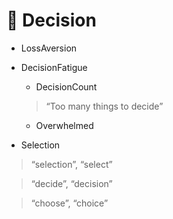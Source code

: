 # 💜 <neuro>Decision</neuro>


- LossAversion
- DecisionFatigue
    - DecisionCount
    
    > “Too many things to decide”
    
    - Overwhelmed
- Selection

> “selection”, “select”

> “decide”, “decision”

> “choose”, “choice”

<!-- @include: /Neuro_Placeholder.md -->
